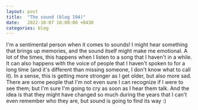 ```yaml
---
layout: post
title:  "The sound (blog 194)"
date:   2022-10-07 10:00:00 +0430
categories: blog
---
```


I'm a sentimental person when it comes to sounds! I might hear something that brings up memories, and the sound itself might make me emotional. A lot of the times, this happens when I listen to a song that I haven't in a while. It can also happens with the voice of people that I haven't spoken to for a long time (and it's different than missing someone, I don't know what to call it). In a sense, this is getting more stronger as I get older, but also more sad. There are some people that I'm not even sure I can recognize if I were to see them; but I'm sure I'm going to cry as soon as I hear them talk. And the idea is that they might have changed so much during the years that I can't even remember who they are, but sound is going to find its way :)
